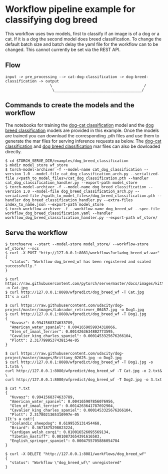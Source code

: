 # Workflow pipeline example for classifying dog breed

This workflow uses two models, first to classify if an image is of a dog or a cat. If it is a dog the second model does breed classification.
To change the default batch size and batch delay the yaml file for the workflow can to be changed. This cannot currently be set via the REST API.

## Flow

```
input -> pre_processing --> cat-dog-classification -> dog-breed-classification -> output
                    \                                         /
                     \_______________________________________/
```

## Commands to create the models and the workflow
The notebooks for training the [dog-cat classification](cat_dog_classification.ipynb) model and the [dog breed classification](dog_breed_classification.ipynb) models are provided in this example. Once the models are trained you can download the corresponding .pth files and use them to generate the mar files for serving inference requests as below.
The [dog-cat classification](https://torchserve.pytorch.org/mar_files/cat_dog_classification.mar) and [dog breed classification](https://torchserve.pytorch.org/mar_files/dog_breed_classification.mar) mar files can also be dowloaded directly.

```
$ cd $TORCH_SERVE_DIR/examples/dog_breed_classification
$ mkdir model_store wf_store
$ torch-model-archiver -f --model-name cat_dog_classification --version 1.0 --model-file cat_dog_classification_arch.py --serialized-file /<path_to_model_files>/cat_dog_classification.pth --handler cat_dog_classification_handler.py --export-path model_store
$ torch-model-archiver -f --model-name dog_breed_classification --version 1.0 --model-file dog_breed_classification_arch.py --serialized-file /<path_to_model_files>/dog_breed_classification.pth --handler dog_breed_classification_handler.py --extra-files index_to_name.json --export-path model_store
$ torch-workflow-archiver -f --workflow-name dog_breed_wf --spec-file workflow_dog_breed_classification.yaml --handler workflow_dog_breed_classification_handler.py --export-path wf_store/
```

## Serve the workflow
```
$ torchserve --start --model-store model_store/ --workflow-store wf_store/ --ncs
$ curl -X POST "http://127.0.0.1:8081/workflows?url=dog_breed_wf.war"
{
  "status": "Workflow dog_breed_wf has been registered and scaled successfully."
}

$ curl https://raw.githubusercontent.com/pytorch/serve/master/docs/images/kitten_small.jpg -o Cat.jpg
$ curl http://127.0.0.1:8080/wfpredict/dog_breed_wf -T Cat.jpg
It's a cat!

$ curl https://raw.githubusercontent.com/udacity/dog-project/master/images/Labrador_retriever_06457.jpg -o Dog1.jpg
$ curl http://127.0.0.1:8080/wfpredict/dog_breed_wf -T Dog1.jpg
{
  "Kuvasz": 0.9941568374633789,
  "American_water_spaniel": 0.0041659059934318066,
  "Glen_of_imaal_terrier": 0.0014263634802773595,
  "Cavalier_king_charles_spaniel": 0.0001453325676266104,
  "Plott": 2.3177999537438154e-05
}

$ curl https://raw.githubusercontent.com/udacity/dog-project/master/images/Brittany_02625.jpg -o Dog2.jpg
$ curl http://127.0.0.1:8080/wfpredict/dog_breed_wf -T Dog1.jpg -o 1.txt& \
curl http://127.0.0.1:8080/wfpredict/dog_breed_wf -T Cat.jpg -o 2.txt& \
curl http://127.0.0.1:8080/wfpredict/dog_breed_wf -T Dog2.jpg -o 3.txt

$ cat *.txt
{
  "Kuvasz": 0.9941568374633789,
  "American_water_spaniel": 0.004165907856076956,
  "Glen_of_imaal_terrier": 0.0014263641787692904,
  "Cavalier_king_charles_spaniel": 0.0001453325676266104,
  "Plott": 2.3178021365310997e-05
}It's a cat!{
  "Icelandic_sheepdog": 0.6199535131454468,
  "Briard": 0.3671875298023224,
  "Cardigan_welsh_corgi": 0.010016526095569134,
  "Tibetan_mastiff": 0.0010873654391616583,
  "English_springer_spaniel": 0.0004755705886054784
}

$ curl -X DELETE "http://127.0.0.1:8081/workflows/dog_breed_wf"
{
  "status": "Workflow \"dog_breed_wf\" unregistered"
}
```
